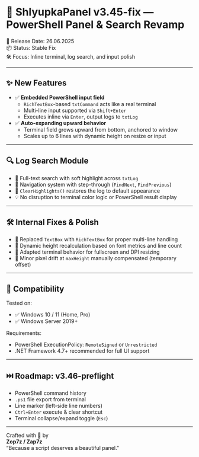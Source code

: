# 🚀 ShlyupkaPanel v3.45-fix — PowerShell Panel & Search Revamp

📅 Release Date: 26.06.2025  
📦 Status: Stable Fix  
🛠️ Focus: Inline terminal, log search, and input polish

---

## ✨ New Features

- ✅ **Embedded PowerShell input field**
  - `RichTextBox`-based `txtCommand` acts like a real terminal
  - Multi-line input supported via `Shift+Enter`
  - Executes inline via `Enter`, output logs to `txtLog`
- ✅ **Auto-expanding upward behavior**
  - Terminal field grows upward from bottom, anchored to window
  - Scales up to 6 lines with dynamic height on resize or input

---

## 🔍 Log Search Module

- 🔎 Full-text search with soft highlight across `txtLog`
- 🔁 Navigation system with step-through (`FindNext`, `FindPrevious`)
- 🧼 `ClearHighlights()` restores the log to default appearance
- 💡 No disruption to terminal color logic or PowerShell result display

---

## 🛠 Internal Fixes & Polish

- 🔧 Replaced `TextBox` with `RichTextBox` for proper multi-line handling
- 🔧 Dynamic height recalculation based on font metrics and line count
- 🔧 Adapted terminal behavior for fullscreen and DPI resizing
- 🔧 Minor pixel drift at `maxHeight` manually compensated (temporary offset)

---

## 🧪 Compatibility

Tested on:
- ✅ Windows 10 / 11 (Home, Pro)
- ✅ Windows Server 2019+

Requirements:
- PowerShell ExecutionPolicy: `RemoteSigned` or `Unrestricted`  
- .NET Framework 4.7+ recommended for full UI support

---

## ⏭️ Roadmap: v3.46-preflight

- PowerShell command history  
- `.ps1` file export from terminal  
- Line marker (left-side line numbers)  
- `Ctrl+Enter` execute & clear shortcut  
- Terminal collapse/expand toggle (`Esc`)

---

Crafted with 💚 by  
**Zop7z / Zap7z**  
“Because a script deserves a beautiful panel.”